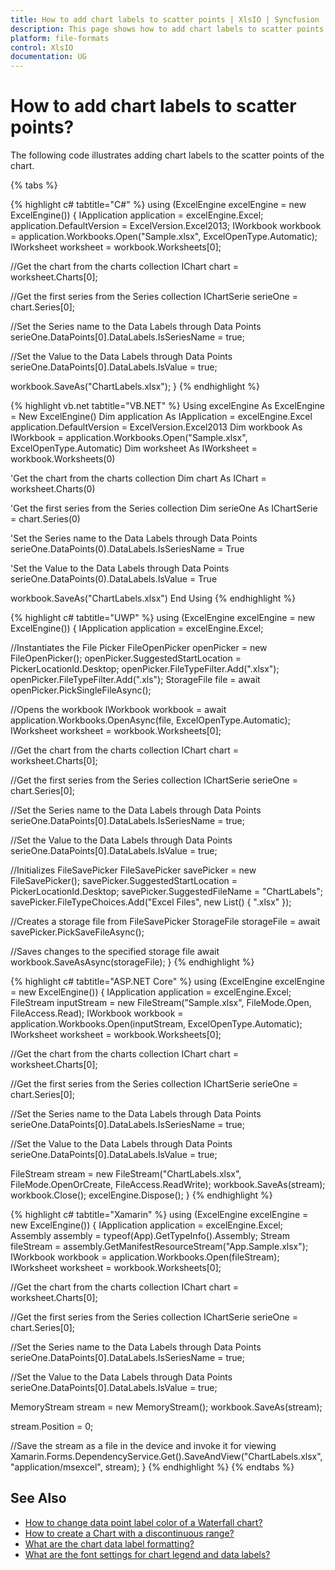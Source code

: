 ```yaml
---
title: How to add chart labels to scatter points | XlsIO | Syncfusion
description: This page shows how to add chart labels to scatter points using Syncfusion .NET Excel library (XlsIO).
platform: file-formats
control: XlsIO
documentation: UG
---
```


# How to add chart labels to scatter points?

The following code illustrates adding chart labels to the scatter points of the chart.

{% tabs %}  

{% highlight c# tabtitle="C#" %}
using (ExcelEngine excelEngine = new ExcelEngine())
{
  IApplication application = excelEngine.Excel;
  application.DefaultVersion = ExcelVersion.Excel2013;
  IWorkbook workbook = application.Workbooks.Open("Sample.xlsx", ExcelOpenType.Automatic);
  IWorksheet worksheet = workbook.Worksheets[0];

  //Get the chart from the charts collection
  IChart chart = worksheet.Charts[0];

  //Get the first series from the Series collection
  IChartSerie serieOne = chart.Series[0];

  //Set the Series name to the Data Labels through Data Points
  serieOne.DataPoints[0].DataLabels.IsSeriesName = true;

  //Set the Value to the Data Labels through Data Points
  serieOne.DataPoints[0].DataLabels.IsValue = true;

  workbook.SaveAs("ChartLabels.xlsx");
}
{% endhighlight %}

{% highlight vb.net tabtitle="VB.NET" %}
Using excelEngine As ExcelEngine = New ExcelEngine()
  Dim application As IApplication = excelEngine.Excel
  application.DefaultVersion = ExcelVersion.Excel2013
  Dim workbook As IWorkbook = application.Workbooks.Open("Sample.xlsx", ExcelOpenType.Automatic)
  Dim worksheet As IWorksheet = workbook.Worksheets(0)

  'Get the chart from the charts collection
  Dim chart As IChart = worksheet.Charts(0)

  'Get the first series from the Series collection
  Dim serieOne As IChartSerie = chart.Series(0)

  'Set the Series name to the Data Labels through Data Points
  serieOne.DataPoints(0).DataLabels.IsSeriesName = True

  'Set the Value to the Data Labels through Data Points
  serieOne.DataPoints(0).DataLabels.IsValue = True

  workbook.SaveAs("ChartLabels.xlsx")
End Using
{% endhighlight %}

{% highlight c# tabtitle="UWP" %}
using (ExcelEngine excelEngine = new ExcelEngine())
{
  IApplication application = excelEngine.Excel;

  //Instantiates the File Picker
  FileOpenPicker openPicker = new FileOpenPicker();
  openPicker.SuggestedStartLocation = PickerLocationId.Desktop;
  openPicker.FileTypeFilter.Add(".xlsx");
  openPicker.FileTypeFilter.Add(".xls");
  StorageFile file = await openPicker.PickSingleFileAsync();

  //Opens the workbook
  IWorkbook workbook = await application.Workbooks.OpenAsync(file, ExcelOpenType.Automatic);                
  IWorksheet worksheet = workbook.Worksheets[0];

  //Get the chart from the charts collection
  IChart chart = worksheet.Charts[0];

  //Get the first series from the Series collection
  IChartSerie serieOne = chart.Series[0];

  //Set the Series name to the Data Labels through Data Points
  serieOne.DataPoints[0].DataLabels.IsSeriesName = true;

  //Set the Value to the Data Labels through Data Points
  serieOne.DataPoints[0].DataLabels.IsValue = true;

  //Initializes FileSavePicker
  FileSavePicker savePicker = new FileSavePicker();
  savePicker.SuggestedStartLocation = PickerLocationId.Desktop;
  savePicker.SuggestedFileName = "ChartLabels";
  savePicker.FileTypeChoices.Add("Excel Files", new List<string>() { ".xlsx" });

  //Creates a storage file from FileSavePicker
  StorageFile storageFile = await savePicker.PickSaveFileAsync();

  //Saves changes to the specified storage file
  await workbook.SaveAsAsync(storageFile);
}
{% endhighlight %}

{% highlight c# tabtitle="ASP.NET Core" %}
using (ExcelEngine excelEngine = new ExcelEngine())
{
  IApplication application = excelEngine.Excel;
  FileStream inputStream = new FileStream("Sample.xlsx", FileMode.Open, FileAccess.Read);
  IWorkbook workbook = application.Workbooks.Open(inputStream, ExcelOpenType.Automatic);
  IWorksheet worksheet = workbook.Worksheets[0];

  //Get the chart from the charts collection
  IChart chart = worksheet.Charts[0];

  //Get the first series from the Series collection
  IChartSerie serieOne = chart.Series[0];

  //Set the Series name to the Data Labels through Data Points
  serieOne.DataPoints[0].DataLabels.IsSeriesName = true;

  //Set the Value to the Data Labels through Data Points
  serieOne.DataPoints[0].DataLabels.IsValue = true;

  FileStream stream = new FileStream("ChartLabels.xlsx", FileMode.OpenOrCreate, FileAccess.ReadWrite);
  workbook.SaveAs(stream);
  workbook.Close();
  excelEngine.Dispose();
}
{% endhighlight %}

{% highlight c# tabtitle="Xamarin" %}
using (ExcelEngine excelEngine = new ExcelEngine())
{
  IApplication application = excelEngine.Excel;
  Assembly assembly = typeof(App).GetTypeInfo().Assembly;
  Stream fileStream = assembly.GetManifestResourceStream("App.Sample.xlsx");
  IWorkbook workbook = application.Workbooks.Open(fileStream);
  IWorksheet worksheet = workbook.Worksheets[0];

  //Get the chart from the charts collection
  IChart chart = worksheet.Charts[0];

  //Get the first series from the Series collection
  IChartSerie serieOne = chart.Series[0];

  //Set the Series name to the Data Labels through Data Points
  serieOne.DataPoints[0].DataLabels.IsSeriesName = true;

  //Set the Value to the Data Labels through Data Points
  serieOne.DataPoints[0].DataLabels.IsValue = true;

  MemoryStream stream = new MemoryStream();
  workbook.SaveAs(stream);

  stream.Position = 0;

  //Save the stream as a file in the device and invoke it for viewing
  Xamarin.Forms.DependencyService.Get<ISave>().SaveAndView("ChartLabels.xlsx", "application/msexcel", stream);
}
{% endhighlight %}
{% endtabs %}

## See Also

* [How to change data point label color of a Waterfall chart?](how-to-change-data-point-label-color-of-a-waterfall-chart)
* [How to create a Chart with a discontinuous range?](how-to-create-a-chart-with-a-discontinuous-range)
* [What are the chart data label formatting?](https://help.syncfusion.com/file-formats/xlsio/working-with-charts#data-labels-appearance)
* [What are the font settings for chart legend and data labels?](https://help.syncfusion.com/file-formats/xlsio/working-with-charts#font-settings-for-chart-legend-and-data-labels)

